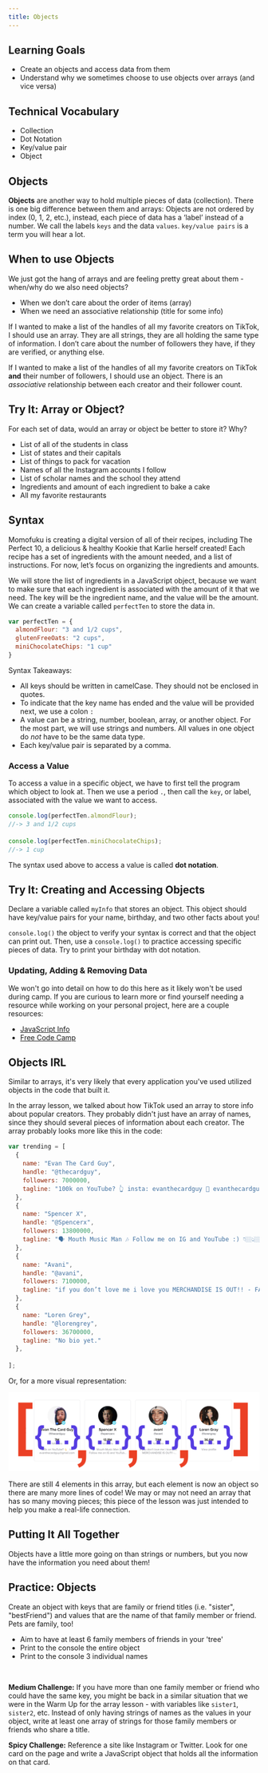 ```yaml
---
title: Objects
---
```


## Learning Goals

* Create an objects and access data from them
* Understand why we sometimes choose to use objects over arrays (and vice versa)

## Technical Vocabulary

- Collection
- Dot Notation
- Key/value pair
- Object

## Objects

**Objects** are another way to hold multiple pieces of data (collection). There is one big difference between them and arrays: Objects are not ordered by index (0, 1, 2, etc.), instead, each piece of data has a ‘label’ instead of a number. We call the labels `keys` and the data `values`. `key/value pairs` is a term you will hear a lot.

## When to use Objects

We just got the hang of arrays and are feeling pretty great about them - when/why do we also need objects?

- When we don’t care about the order of items (array)
- When we need an associative relationship (title for some info)

If I wanted to make a list of the handles of all my favorite creators on TikTok, I should use an array. They are all strings, they are all holding the same type of information. I don’t care about the number of followers they have, if they are verified, or anything else.

If I wanted to make a list of the handles of all my favorite creators on TikTok **and** their number of followers, I should use an object. There is an _associative_ relationship between each creator and their follower count.

<div class="try-it">
  <h2>Try It: Array or Object?</h2>
  <p>For each set of data, would an array or object be better to store it? Why?</p>
  <ul>
    <li>List of all of the students in class</li>
    <li>List of states and their capitals</li>
    <li>List of things to pack for vacation</li>
    <li>Names of all the Instagram accounts I follow</li>
    <li>List of scholar names and the school they attend</li>
    <li>Ingredients and amount of each ingredient to bake a cake</li>
    <li>All my favorite restaurants</li>
  </ul>
</div>

## Syntax

Momofuku is creating a digital version of all of their recipes, including The Perfect 10, a delicious & healthy Kookie that Karlie herself created! Each recipe has a set of ingredients with the amount needed, and a list of instructions. For now, let’s focus on organizing the ingredients and amounts.

We will store the list of ingredients in a JavaScript object, because we want to make sure that each ingredient is associated with the amount of it that we need. The key will be the ingredient name, and the value will be the amount. We can create a variable called `perfectTen` to store the data in.

```js
var perfectTen = {
  almondFlour: "3 and 1/2 cups",
  glutenFreeOats: "2 cups",
  miniChocolateChips: "1 cup"
}
```

Syntax Takeaways:
- All keys should be written in camelCase. They should not be enclosed in quotes.
- To indicate that the key name has ended and the value will be provided next, we use a colon `:`
- A value can be a string, number, boolean, array, or another object. For the most part, we will use strings and numbers. All values in one object do _not_ have to be the same data type.
- Each key/value pair is separated by a comma.

### Access a Value

To access a value in a specific object, we have to first tell the program which object to look at. Then we use a period `.`, then call the `key`, or label, associated with the value we want to access.

```js
console.log(perfectTen.almondFlour);
//-> 3 and 1/2 cups

console.log(perfectTen.miniChocolateChips);
//-> 1 cup
```

The syntax used above to access a value is called **dot notation**.

<div class="try-it">
  <h2>Try It: Creating and Accessing Objects</h2>
  <p>Declare a variable called <code>myInfo</code> that stores an object. This object should have key/value pairs for your name, birthday, and two other facts about you!</p>
  <p><code>console.log()</code> the object to verify your syntax is correct and that the object can print out. Then, use a <code>console.log()</code> to practice accessing specific pieces of data. Try to print your birthday with dot notation.</p>
</div>

### Updating, Adding & Removing Data

We won't go into detail on how to do this here as it likely won't be used during camp. If you are curious to learn more or find yourself needing a resource while working on your personal project, here are a couple resources:
- [JavaScript Info](https://javascript.info/object)
- [Free Code Camp](https://learn.freecodecamp.org/javascript-algorithms-and-data-structures/basic-javascript/add-new-properties-to-a-javascript-object/)

## Objects IRL

Similar to arrays, it's very likely that every application you've used utilized objects in the code that built it.

In the array lesson, we talked about how TikTok used an array to store info about popular creators. They probably didn't just have an array of names, since they should several pieces of information about each creator. The array probably looks more like this in the code:

```js
var trending = [
  {
    name: "Evan The Card Guy",
    handle: "@thecardguy",
    followers: 7000000,
    tagline: "100k on YouTube? 👆 insta: evanthecardguy 📧 evanthecardguy@gmail.com"
  },
  {
    name: "Spencer X",
    handle: "@Spencerx",
    followers: 13800000,
    tagline: "🗣 Mouth Music Man 🎶 Follow me on IG and YouTube :) 👇🏼👆🏼"
  },
  {
    name: "Avani",
    handle: "@avani",
    followers: 7100000,
    tagline: "if you don’t love me i love you MERCHANDISE IS OUT!! - FANJOY.CO/AVANI"
  },
  {
    name: "Loren Grey",
    handle: "@lorengrey",
    followers: 36700000,
    tagline: "No bio yet."
  },

];
```

Or, for a more visual representation:

<img src="./assets/tiktok-array-obj.png" alt="Objects written inside of array alongside images of cards from TikTok website">

There are still 4 elements in this array, but each element is now an object so there are many more lines of code! We may or may not need an array that has so many moving pieces; this piece of the lesson was just intended to help you make a real-life connection.

## Putting It All Together

Objects have a little more going on than strings or numbers, but you now have the information you need about them!

<div class="practice">
  <h2>Practice: Objects</h2>
  <p>Create an object with keys that are family or friend titles (i.e. "sister", "bestFriend") and values that are the name of that family member or friend. Pets are family, too!</p>
  <ul>
    <li>Aim to have at least 6 family members of friends in your 'tree'</li>
    <li>Print to the console the entire object</li>
    <li>Print to the console 3 individual names</li>
  </ul>
  <br>
  <p><strong>Medium Challenge:</strong> If you have more than one family member or friend who could have the same key, you might be back in a similar situation that we were in the Warm Up for the array lesson - with variables like <code>sister1</code>, <code>sister2</code>, etc. Instead of only having strings of names as the values in your object, write at least one array of strings for those family members or friends who share a title.</p>
  <p><strong>Spicy Challenge:</strong> Reference a site like Instagram or Twitter. Look for one card on the page and write a JavaScript object that holds all the information on that card.</p>
</div>
